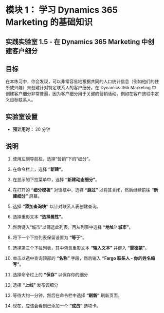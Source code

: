﻿---
lab:
    title: '实验室 1.5： 在 Dynamics 365 Marketing 中创建客户细分'
    module: '模块 1： 学习 Dynamics 365 Marketing 的基础知识'
---

模块 1： 学习 Dynamics 365 Marketing 的基础知识
========================

## 实践实验室 1.5 - 在 Dynamics 365 Marketing 中创建客户细分

## 目标

在本练习中，你会发现，可以非常容易地根据共同的人口统计信息（例如他们的住所或兴趣）来创建针对特定联系人的客户细分。在 Dynamics 365 Marketing 中创建客户细分非常普遍，因为客户细分用于关键的营销活动，例如在客户旅程中定义目标联系人。

## 实验室设置

  - **预计用时：** 20 分钟

## 说明

1. 使用左侧导航栏，选择“营销”下的“细分”。 

2. 在命令栏上，选择 **“新建”**。

3. 在显示的下拉菜单中，选择 **“新建动态细分”**。

4. 在打开的 **“细分模板”** 对话框中，选择 **“跳过”** 以将其关闭，然后继续前往 **“新建细分”** 屏幕。

5. 选择 **“添加查询块”** 以针对联系人表创建查询。 

6. 选择重影文本 **“选择属性”**。 

7. 然后键入“城市”以筛选此列表，再从列表中选择 **“地址1: 城市”**。

8. 将下一个下拉列表保留设置为 **“等于”**。 

9. 选择第三个下拉列表，其中包含重影文本 **“输入文本”** 并键入 **“雷德蒙”**。

10. 单击以选中查询顶部的 **“名称”** 字段，然后输入 **“Fargo 联系人 - 你的姓名缩写”**。

11. 选择命令栏上的 **“保存”** 以保存你的细分

12. 选择 **“上线”** 发布该细分 

13. 等待大约一分钟，然后在命令栏中选择 **“刷新”** 刷新页面。 

14. 现在，应该会看到已添加一个 **“成员”** 选项卡。 
